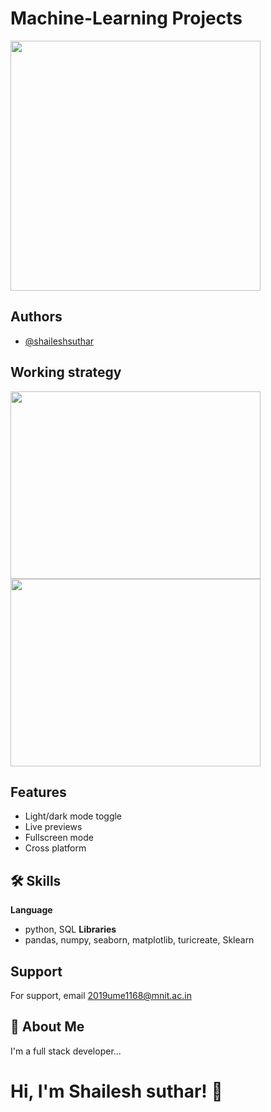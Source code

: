 # **Machine-Learning Projects** 
  <img src= "https://www.kdnuggets.com/images/cartoon-machine-learning-class.jpg" width="400">
  
## Authors

- [@shaileshsuthar](https://github.com/shaileshsuthar675/)


## Working strategy 


<p float="left">
  <img src="https://data-flair.training/blogs/wp-content/uploads/sites/2/2017/07/what-is-machine-learning.jpg" width="400" height='300' />
  <img src="https://www.eurixgroup.com/wp-content/uploads/2021/01/ml-e1610553826718.jpg" width="400" height='300' /> 
</p>


## Features

- Light/dark mode toggle
- Live previews
- Fullscreen mode
- Cross platform


## 🛠 Skills
**Language**
- python, SQL
**Libraries**
- pandas, numpy, seaborn, matplotlib, turicreate, Sklearn 
 

## Support

For support, email 2019ume1168@mnit.ac.in


## 🚀 About Me
I'm a full stack developer...
# Hi, I'm Shailesh suthar! 🤝
